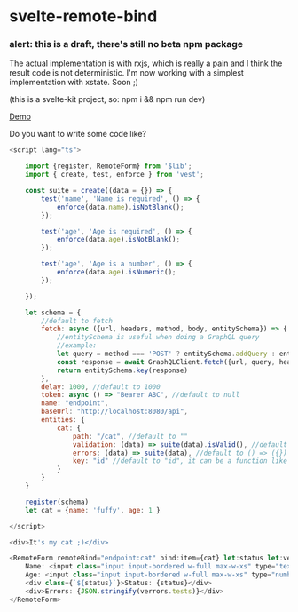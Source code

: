 # svelte-remote-bind

### alert: this is a draft, there's still no beta npm package

The actual implementation is with rxjs, which is really a pain and I think the result code is not deterministic. I'm now working with a simplest implementation with xstate. Soon ;)

(this is a svelte-kit project, so: npm i && npm run dev)

[Demo](https://svelte-remote-bind.surge.sh)

Do you want to write some code like?

```js
<script lang="ts">

    import {register, RemoteForm} from '$lib';
    import { create, test, enforce } from 'vest';

    const suite = create((data = {}) => {
        test('name', 'Name is required', () => {
            enforce(data.name).isNotBlank();
        });

        test('age', 'Age is required', () => {
            enforce(data.age).isNotBlank();
        });

        test('age', 'Age is a number', () => {
            enforce(data.age).isNumeric();
        });

    });

    let schema = {
        //default to fetch
        fetch: async ({url, headers, method, body, entitySchema}) => {
            //entitySchema is useful when doing a GraphQL query 
            //example:
            let query = method === 'POST' ? entitySchema.addQuery : entitySchema.updateQuery;
            const response = await GraphQLClient.fetch({url, query, headers, variables: body});
            return entitySchema.key(response)
        },
        delay: 1000, //default to 1000
        token: async () => "Bearer ABC", //default to null
        name: "endpoint",
        baseUrl: "http://localhost:8080/api",
        entities: {
            cat: {
                path: "/cat", //default to ""
                validation: (data) => suite(data).isValid(), //default to () => true
                errors: (data) => suite(data), //default to () => ({})
                key: "id" //default to "id", it can be a function like (data) => data.cat.id if your are going to use it yourself in your custom fetch
            }
        }
    }

    register(schema)
    let cat = {name: 'fuffy', age: 1 } 

</script>

<div>It's my cat ;)</div>

<RemoteForm remoteBind="endpoint:cat" bind:item={cat} let:status let:verrors>
    Name: <input class="input input-bordered w-full max-w-xs" type="text" bind:value={cat.name} />
    Age: <input class="input input-bordered w-full max-w-xs" type="number" bind:value={cat.age} />
    <div class={`${status}`}>Status: {status}</div>
    <div>Errors: {JSON.stringify(verrors.tests)}</div>
</RemoteForm>
```
